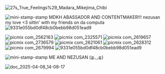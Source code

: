 ![27s_True_Feelings%29_Madara_Mikejima_Chibi](https://github.com/user-attachments/assets/3a371fbb-b665-4c21-a792-5bcddb30978f)

![mini-stamp-stamp](https://github.com/user-attachments/assets/ad2c83a4-fa14-4b1e-9759-5b69cbd6a189) MDKH ABASSADOR AND CONTENTMAKER!!!
nezusan my love <3 
sittin' with my friends on da computa⠀⠀⠀⠀⠀⠀⠀ ⠀
![9331e055bd0df48cb0bebb98d051ead9](https://github.com/user-attachments/assets/adaa79b4-c1c8-4779-ab39-e64c65f1c1ef)

 ![picmix com_2562163](https://github.com/user-attachments/assets/e2ef8277-1718-4019-989a-895aae805a2e)
 ![picmix com_2325571](https://github.com/user-attachments/assets/57e7b990-7cdc-4d20-9097-5ad04b5046a5)
![picmix com_2619657](https://github.com/user-attachments/assets/aa8859d8-5a66-4e83-aff8-fcd41d700fa3)
![picmix com_2736579](https://github.com/user-attachments/assets/e159acae-c135-4952-846e-23b0e24d1118)
![picmix com_2621061](https://github.com/user-attachments/assets/1a4dc80e-ea4d-4183-8879-0df782de2443)
![picmix com_2628312](https://github.com/user-attachments/assets/84cee007-6580-4e6f-ba1c-a62258c09a5d)
![picmix com_2679994](https://github.com/user-attachments/assets/e791fbb8-68fe-4c30-ae6a-ebe5ffbf0dcc)
![9331e055bd0df48cb0bebb98d051ead9](https://github.com/user-attachments/assets/d7431d18-c011-4f1c-9add-b9360669637e)

![mini-stamp-stamp](https://github.com/user-attachments/assets/ad2c83a4-fa14-4b1e-9759-5b69cbd6a189)
ME AND NEZUSAN (≧◡≦) 

 ![doc_2025-04-08_14-08-17](https://github.com/user-attachments/assets/4bcbda15-1851-4ec8-a144-e1444d1bdf34)

